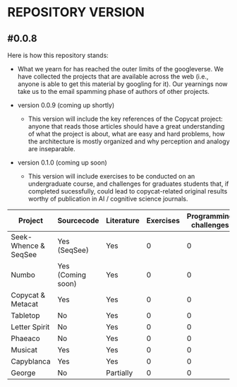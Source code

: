 # REPOSITORY VERSION


#0.0.8
---
Here is how this repository stands:

- What we yearn for has reached the outer limits of the googleverse.  We have collected the projects that are available across the web (i.e., anyone is able to get this material by googling for it). Our yearnings now take us to the email spamming phase of authors of other projects.

- version 0.0.9 (coming up shortly)
     - This version will include the key references of the Copycat project:  anyone that reads those articles should have a great understanding of what the project is about, what are easy and hard problems, how the architecture is mostly organized and why perception and analogy are inseparable.
- version 0.1.0 (coming up soon)
     - This version will include exercises to be conducted on an undergraduate course, and challenges for graduates students that, if completed sucessfully, could lead to copycat-related original results worthy of publication in AI / cognitive science journals.

| Project | Sourcecode | Literature | Exercises | Programming challenges | Research challenges |
|---------| --------- | ----------| ----------|  ----------| ----------|
| Seek-Whence & SeqSee | Yes (SeqSee) | Yes | 0 | 0 | 0 |
| Numbo | Yes (Coming soon) | Yes | 0 | 0 | 0 |
| Copycat & Metacat | Yes | Yes | 0 | 0 | 0 |
| Tabletop | No | Yes | 0 | 0 | 0 |
| Letter Spirit | No | Yes | 0 | 0 | 0 |
| Phaeaco | No | Yes | 0 | 0 | 0 |
| Musicat | Yes | Yes | 0 | 0 | 0 |
| Capyblanca | Yes | Yes | 0 | 0 | 0 |
| George | No | Partially | 0 | 0 | 0 |
